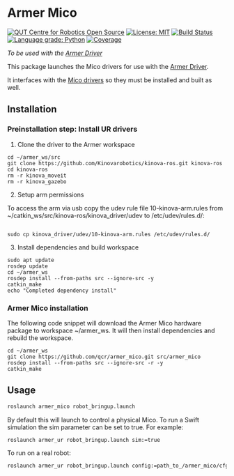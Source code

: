 # Armer Mico
[![QUT Centre for Robotics Open Source](https://github.com/qcr/qcr.github.io/raw/master/misc/badge.svg)](https://qcr.github.io)
[![License: MIT](https://img.shields.io/badge/License-MIT-yellow.svg)](https://opensource.org/licenses/MIT)
[![Build Status](https://github.com/suddrey-qut/armer/workflows/Build/badge.svg?branch=master)](https://github.com/suddrey-qut/armer/actions?query=workflow%3ABuild)
[![Language grade: Python](https://img.shields.io/lgtm/grade/python/g/suddrey-qut/armer.svg?logo=lgtm&logoWidth=18)](https://lgtm.com/projects/g/suddrey-qut/armer/context:python)
[![Coverage](https://codecov.io/gh/suddrey-qut/armer/branch/master/graph/badge.svg)](https://codecov.io/gh/suddrey-qut/armer)

*To be used with the [Armer Driver](https://github.com/qcr/armer)*

This package launches the Mico drivers for use with the [Armer Driver](https://github.com/qcr/armer).

It interfaces with the [Mico drivers](https://github.com/Kinovarobotics/kinova-ros/tree/noetic-devel) so they must be installed and built as well.

## Installation

### Preinstallation step: Install UR drivers
1. Clone the driver to the Armer workspace

```
cd ~/armer_ws/src
git clone https://github.com/Kinovarobotics/kinova-ros.git kinova-ros
cd kinova-ros
rm -r kinova_moveit
rm -r kinova_gazebo
```

2. Setup arm permissions

To access the arm via usb copy the udev rule file 10-kinova-arm.rules from ~/catkin_ws/src/kinova-ros/kinova_driver/udev to /etc/udev/rules.d/:
```

sudo cp kinova_driver/udev/10-kinova-arm.rules /etc/udev/rules.d/
```
3. Install dependencies and build workspace
```
sudo apt update 
rosdep update 
cd ~/armer_ws
rosdep install --from-paths src --ignore-src -y
catkin_make
echo "Completed dependency install"
```

### Armer Mico installation
The following code snippet will download the Armer Mico hardware package to workspace ~/armer_ws. It will then install dependencies and rebuild the workspace.

```
cd ~/armer_ws
git clone https://github.com/qcr/armer_mico.git src/armer_mico
rosdep install --from-paths src --ignore-src -r -y 
catkin_make 
```

## Usage
```sh
roslaunch armer_mico robot_bringup.launch 
```
 By default this will launch to control a physical Mico. To run a Swift simulation the sim parameter can be set to true. For example:

```sh
roslaunch armer_ur robot_bringup.launch sim:=true
```

To run on a real robot:


```sh
roslaunch armer_ur robot_bringup.launch config:=path_to_/armer_mico/cfg/mico_real.yaml

```

